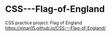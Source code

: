 # CSS---Flag-of-England
CSS practice project: Flag of England
<br>https://xinan15.github.io/CSS---Flag-of-England/
